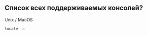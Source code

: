 ﻿Список всех поддерживаемых консолей?
------------------------------------

Unix / MacOS
``` bash
locale -a 
```
